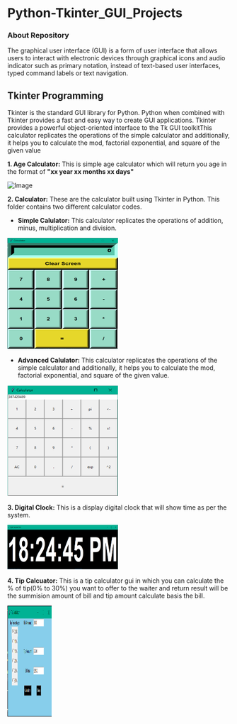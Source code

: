 # Python-Tkinter_GUI_Projects
### About Repository 
The graphical user interface (GUI) is a form of user interface that allows users to interact with electronic devices through graphical icons and audio indicator such as primary notation, instead of text-based user interfaces, typed command labels or text navigation.

## Tkinter Programming
Tkinter is the standard GUI library for Python. Python when combined with Tkinter provides a fast and easy way to create GUI applications. Tkinter provides a powerful object-oriented interface to the Tk GUI toolkitThis calculator replicates the operations of the simple calculator and additionally, it helps you to calculate the mod, factorial exponential, and square of the given value

<b>1. Age Calculator:</b> This is simple age calculator which will return you age in the format of <b> "xx year xx months xx days" </b>

![Image](https://user-images.githubusercontent.com/54545471/110922714-0765e600-8346-11eb-9a76-ee4c1d1f9ab0.png)

<b>2. Calculator:</b> These are the calculator built using Tkinter in Python. This folder contains two different calculator codes.

- <b>Simple Calulator:</b> This calculator replicates the operations of addition, minus, multiplication and division. 
<img src="Calculator/Images/Simple.PNG" width = 250 height = 250/>

- <b>Advanced Calulator:</b> This calculator replicates the operations of the simple calculator and additionally, it helps you to calculate the mod, factorial exponential, and square of the given value. 

<img src="Calculator/Images/Advanced.PNG" width = 250 height = 250/>

<b>3. Digital Clock:</b> This is a display digital clock that will show time as per the system.

<img src="Digital Clock/Images/Capture.PNG" width = 250 height = 100/>

<b>4. Tip Calcuator:</b> This is a tip calculator gui in which you can calculate the % of tip(0% to 30%) you want to offer to the waiter and return result will be the summision  amount of bill and tip amount calculate basis the bill.

<img src="Tip Calculator/Image/Capture.PNG" width = 100 height = 250/>
